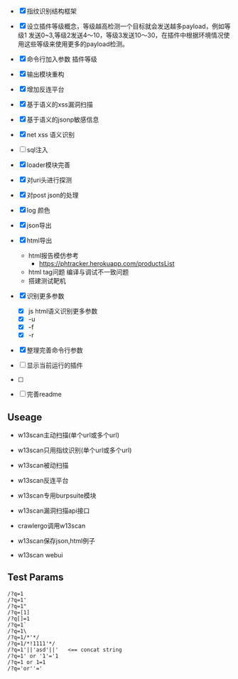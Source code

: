 
- [x] 指纹识别结构框架
- [x] 设立插件等级概念，等级越高检测一个目标就会发送越多payload，例如等级1 发送0~3,等级2发送4～10，等级3发送10～30，在插件中根据环境情况使用这些等级来使用更多的payload检测。
- [x] 命令行加入参数 插件等级
- [x] 输出模块重构
- [x] 增加反连平台
- [x] 基于语义的xss漏洞扫描
- [x] 基于语义的jsonp敏感信息
- [x] net xss 语义识别
- [ ] sql注入
- [x] loader模块完善
- [x] 对uri头进行探测
- [x] 对post json的处理
- [x] log 颜色
- [x] json导出 
- [x] html导出
    - html报告模仿参考
        - https://phtracker.herokuapp.com/productsList
    - html tag问题 编译与调试不一致问题
    - 搭建测试靶机
- [x] 识别更多参数
    - [x] js html语义识别更多参数
    - [x] -u
    - [x] -f
    - [x] -r
- [x] 整理完善命令行参数
- [ ] 显示当前运行的插件
- [ ] 
- [ ] 完善readme


## Useage

- w13scan主动扫描(单个url或多个url)
- w13scan只用指纹识别(单个url或多个url)
- w13scan被动扫描
- w13scan反连平台
- w13scan专用burpsuite模块
- w13scan漏洞扫描api接口
- crawlergo调用w13scan

- w13scan保存json,html例子
- w13scan webui

## Test Params
```
/?q=1
/?q=1'
/?q=1"
/?q=[1]
/?q[]=1
/?q=1`
/?q=1\
/?q=1/*'*/
/?q=1/*!1111'*/
/?q=1'||'asd'||'   <== concat string
/?q=1' or '1'='1
/?q=1 or 1=1
/?q='or''='
```
